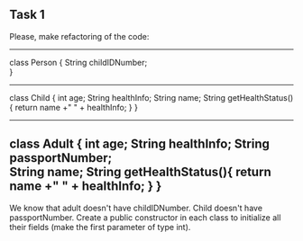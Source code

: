 ## Task 1
Please, make refactoring of the code:

---
class Person {
String childIDNumber;    
}

---
class Child {
int age;
String healthInfo;
String name;
String getHealthStatus(){ return name +" " + healthInfo; }
}

---

class Adult {
int age;
String healthInfo;
String passportNumber;   
String name;
String getHealthStatus(){ return name +" " + healthInfo; }
}
---
We know that adult  doesn't have childIDNumber.
Child doesn't have passportNumber.
Create a public constructor in each class to initialize all their fields (make the first parameter of type int).
